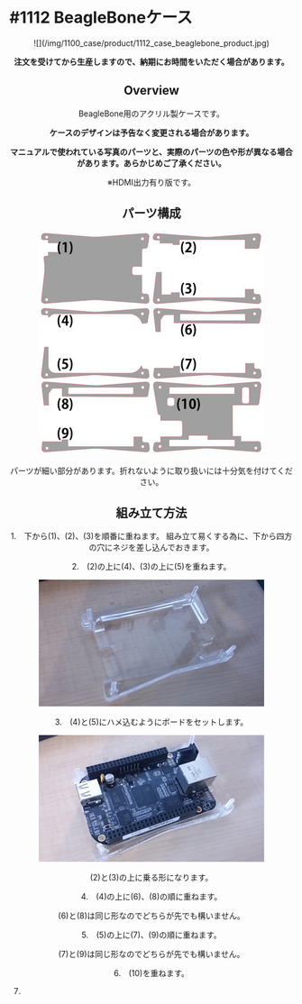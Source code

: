 # #1112 BeagleBoneケース
<center>
![](/img/1100_case/product/1112_case_beaglebone_product.jpg)
<!--COLORME-->

**注文を受けてから生産しますので、納期にお時間をいただく場合があります。**

## Overview
BeagleBone用のアクリル製ケースです。

**ケースのデザインは予告なく変更される場合があります。**

**マニュアルで使われている写真のパーツと、実際のパーツの色や形が異なる場合があります。あらかじめご了承ください。**

※HDMI出力有り版です。

## パーツ構成

![](/img/1100_case/manual/beaglebone_00.jpg)

パーツが細い部分があります。折れないように取り扱いには十分気を付けてください。

## 組み立て方法
1.　下から(1)、(2)、(3)を順番に重ねます。
組み立て易くする為に、下から四方の穴にネジを差し込んでおきます。

2.　(2)の上に(4)、(3)の上に(5)を重ねます。

![](/img/1100_case/manual/beaglebone_01.jpg)

3.　(4)と(5)にハメ込むようにボードをセットします。

![](/img/1100_case/manual/beaglebone_02.jpg)

(2)と(3)の上に乗る形になります。

4.　(4)の上に(6)、(8)の順に重ねます。

(6)と(8)は同じ形なのでどちらが先でも構いません。

5.　(5)の上に(7)、(9)の順に重ねます。

(7)と(9)は同じ形なのでどちらが先でも構いません。

6.　(10)を重ねます。

7.
